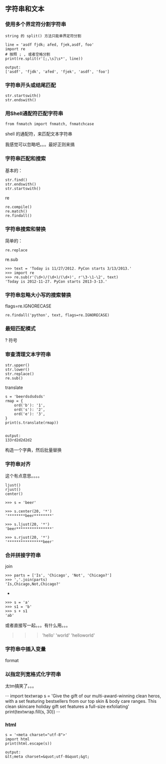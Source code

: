 ## 字符串和文本

### 使用多个界定符分割字符串


```
string 的 split() 方法只能单界定符分割
```

```
line = 'asdf fjdk; afed, fjek,asdf, foo'
import re
# 按照 ; , 或者空格分割
print(re.split(r'[;,\s]\s*', line))

output:
['asdf', 'fjdk', 'afed', 'fjek', 'asdf', 'foo']
```

### 字符串开头或结尾匹配

```
str.startswith()
str.endswith()
```

###  用Shell通配符匹配字符串


```
from fnmatch import fnmatch, fnmatchcase
```

shell 的通配符，来匹配文本字符串

我感觉可以忽略吧。。。最好正则来搞

### 字符串匹配和搜索

基本的：

```
str.find()
str.endswith()
str.startswith()
```

re

```
re.compile()
re.match()
re.findall()
```

### 字符串搜索和替换

简单的：

```
re.replace
```

re.sub

```
>>> text = 'Today is 11/27/2012. PyCon starts 3/13/2013.'
>>> import re
>>> re.sub(r'(\d+)/(\d+)/(\d+)', r'\3-\1-\2', text)
'Today is 2012-11-27. PyCon starts 2013-3-13.'
```

### 字符串忽略大小写的搜索替换


flags=re.IGNORECASE

```
re.findall('python', text, flags=re.IGNORECASE)
```

### 最短匹配模式

? 符号

### 审查清理文本字符串

```
str.upper()
str.lower()
str.replace()
re.sub()
```

translate

```
s = 'beerdsdsdsds'
rmap = {
    ord('b'): '1',
    ord('s'): '2',
    ord('e'): '3',
}
print(s.translate(rmap))


output:
133rd2d2d2d2
```

构造一个字典，然后批量替换

### 字符串对齐

这个有点意思。。。。

```
ljust()
rjust()
center()
```

```
>>> s = 'beer'

>>> s.center(20, '*')
'********beer********'

>>> s.ljust(20, '*')
'beer****************'

>>> s.rjust(20, '*')
'****************beer'
```

### 合并拼接字符串

join

```
>>> parts = ['Is', 'Chicago', 'Not', 'Chicago?']
>>> ','.join(parts)
'Is,Chicago,Not,Chicago?'
```

+ 

```
>>> s = 'a'
>>> s1 = 'b'
>>> s + s1
'ab'
```

或者直接写一起。。。有什么用。。。

>>> 'hello' 'world'
'helloworld'

### 字符串中插入变量

format


### 以指定列宽格式化字符串


太tm搞笑了。。。


···
import textwrap
s = 'Give the gift of our multi-award-winning clean heros, with a set featuring bestsellers from our top skin & body care ranges. This clean skincare holiday gift set features a full-size exfoliating'
print(textwrap.fill(s, 30))
···

### html 

```
s = '<meta charset="utf-8">'
import html
print(html.escape(s))

output:
&lt;meta charset=&quot;utf-8&quot;&gt;
```
